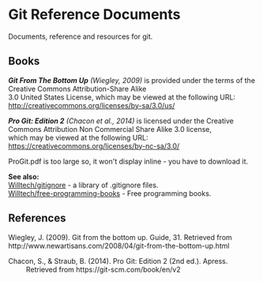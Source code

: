 Git Reference Documents
=======================

Documents, reference and resources for git.

## Books

***Git From The Bottom Up** (Wiegley, 2009)* is provided under the terms of the Creative Commons Attribution-Share Alike  
3.0 United States License, which may be viewed at the following URL:  
http://creativecommons.org/licenses/by-sa/3.0/us/


***Pro Git: Edition 2** (Chacon et al., 2014)* is licensed under the Creative Commons Attribution Non Commercial Share Alike 3.0 license,  
which may be viewed at the following URL:  
https://creativecommons.org/licenses/by-nc-sa/3.0/  

ProGit.pdf is too large so, it won't display inline - you have to download it.



**See also:**  
[Willtech/gitignore](https://github.com/Willtech/gitignore) - a library of .gitignore files.  
[Willtech/free-programming-books](https://github.com/Willtech/free-programming-books) - Free programming books.

## References

<p class="apa-reference style="padding-left: 36px; text-indent: -36px;">Wiegley, J. (2009). Git from the bottom up. Guide, 31. Retrieved from http://www.newartisans.com/2008/04/git-from-the-bottom-up.html</p>

<p class="apa-reference" style="padding-left: 36px; text-indent: -36px;">Chacon, S., & Straub, B. (2014). Pro Git: Edition 2 (2nd ed.). Apress. Retrieved from https://git-scm.com/book/en/v2</p>
